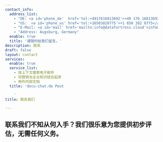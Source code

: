 ```yaml
---
contact_info:
  address_list:
    - "DE: <a id='phone_de'  href='tel:+4917616813692'>+49 176 16813692</a>"
    - "US:  <a id='phone_us' href='tel:+16503820775'>+1 650 382 0775</a>" 
    - "E-Mail: <a id='mail' href='mailto:info@datafortress.cloud'>info@dat<!--...-->afortress.cloud</a>"
    - "Address: Augsburg, Germany"
  enable: true
  title: '请随时给我们留言。'
description: 联系
draft: false
layout: contact
services:
  enable: true
  service_list:
    - 按上下文搜索电子邮件
    - 将营销与企业知识结合起来
    - 用作内部文档
  title: 'docu-chat.de Peut

    '
title: 联系我们

---
```

## 联系我们不知从何入手？我们很乐意为您提供初步评估，无需任何义务。
